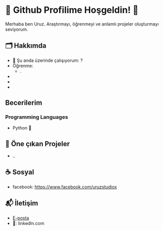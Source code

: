 <header>

</header>

# 🍁 Github Profilime Hoşgeldin! 🐺
Merhaba ben Uruz. Araştırmayı, öğrenmeyi ve anlamlı projeler oluşturmayı seviyorum.

## 🗂️ Hakkımda
- 📑 Şu anda üzerinde çalışıyorum: ?
- Öğrenme:
  - . 
-
-
-

## Becerilerim

### Programming Languages
- Python 🥇

###
###



## 📂 Öne çıkan Projeler
- ..

## ☕ Sosyal
- facebook: https://www.facebook.com/uruzstudiox

## 📬 İletişim
- [E-posta](uruzstudiox@gmail.com)
- 🤝: linkedln.com
  
<footer>
</footer>



